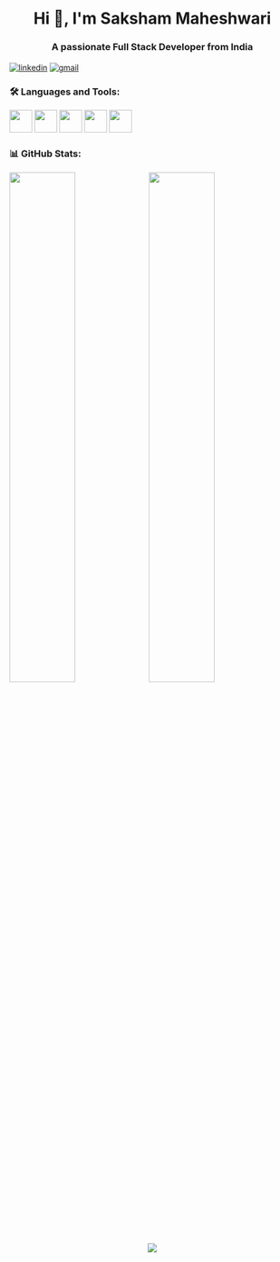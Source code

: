 <h1 align="center">Hi 👋, I'm Saksham Maheshwari</h1>
<h3 align="center">A passionate Full Stack Developer from India</h3>

<p align="left">
<a href="https://www.linkedin.com/in/saksham-maheshwari-46416a271/" target="blank"><img align="center" src="https://img.shields.io/badge/LinkedIn-blue?style=flat&logo=linkedin" alt="linkedin" /></a>
<a href="maheshwarisaksham@gmail.com"><img align="center" src="https://img.shields.io/badge/Gmail-red?style=flat&logo=gmail" alt="gmail"/></a>
</p>

### 🛠️ Languages and Tools:
<p align="left"> 
  <img src="https://cdn.jsdelivr.net/gh/devicons/devicon/icons/html5/html5-original.svg" width="40"/>
  <img src="https://cdn.jsdelivr.net/gh/devicons/devicon/icons/css3/css3-original.svg" width="40"/>
  <img src="https://cdn.jsdelivr.net/gh/devicons/devicon/icons/javascript/javascript-original.svg" width="40"/>
  <img src="https://cdn.jsdelivr.net/gh/devicons/devicon/icons/react/react-original.svg" width="40"/>
  <img src="https://cdn.jsdelivr.net/gh/devicons/devicon/icons/nodejs/nodejs-original.svg" width="40"/>
</p>

### 📊 GitHub Stats:
<p align="left">
  <img src="https://github-readme-stats.vercel.app/api?username=itzsaksham771&show_icons=true&theme=radical" width="48%" />
  <img src="https://github-readme-stats.vercel.app/api/top-langs/?username=itzsaksham771&layout=compact&theme=radical" width="48%" />
</p>

<p align="center">
  <img src="https://github-readme-streak-stats.herokuapp.com/?user=itzsaksham771&theme=radical" />
</p>

